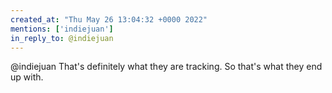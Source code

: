 ```yaml
---
created_at: "Thu May 26 13:04:32 +0000 2022"
mentions: ['indiejuan']
in_reply_to: @indiejuan
---
```


@indiejuan That's definitely what they are tracking. So that's what they end up with.